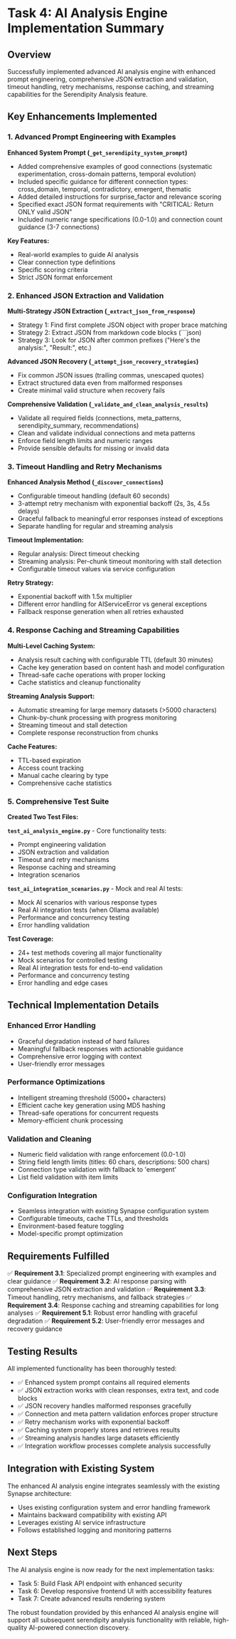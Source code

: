 # Task 4: AI Analysis Engine Implementation Summary

## Overview
Successfully implemented advanced AI analysis engine with enhanced prompt engineering, comprehensive JSON extraction and validation, timeout handling, retry mechanisms, response caching, and streaming capabilities for the Serendipity Analysis feature.

## Key Enhancements Implemented

### 1. Advanced Prompt Engineering with Examples

**Enhanced System Prompt (`_get_serendipity_system_prompt`)**
- Added comprehensive examples of good connections (systematic experimentation, cross-domain patterns, temporal evolution)
- Included specific guidance for different connection types: cross_domain, temporal, contradictory, emergent, thematic
- Added detailed instructions for surprise_factor and relevance scoring
- Specified exact JSON format requirements with "CRITICAL: Return ONLY valid JSON"
- Included numeric range specifications (0.0-1.0) and connection count guidance (3-7 connections)

**Key Features:**
- Real-world examples to guide AI analysis
- Clear connection type definitions
- Specific scoring criteria
- Strict JSON format enforcement

### 2. Enhanced JSON Extraction and Validation

**Multi-Strategy JSON Extraction (`_extract_json_from_response`)**
- Strategy 1: Find first complete JSON object with proper brace matching
- Strategy 2: Extract JSON from markdown code blocks (```json)
- Strategy 3: Look for JSON after common prefixes ("Here's the analysis:", "Result:", etc.)

**Advanced JSON Recovery (`_attempt_json_recovery_strategies`)**
- Fix common JSON issues (trailing commas, unescaped quotes)
- Extract structured data even from malformed responses
- Create minimal valid structure when recovery fails

**Comprehensive Validation (`_validate_and_clean_analysis_results`)**
- Validate all required fields (connections, meta_patterns, serendipity_summary, recommendations)
- Clean and validate individual connections and meta patterns
- Enforce field length limits and numeric ranges
- Provide sensible defaults for missing or invalid data

### 3. Timeout Handling and Retry Mechanisms

**Enhanced Analysis Method (`_discover_connections`)**
- Configurable timeout handling (default 60 seconds)
- 3-attempt retry mechanism with exponential backoff (2s, 3s, 4.5s delays)
- Graceful fallback to meaningful error responses instead of exceptions
- Separate handling for regular and streaming analysis

**Timeout Implementation:**
- Regular analysis: Direct timeout checking
- Streaming analysis: Per-chunk timeout monitoring with stall detection
- Configurable timeout values via service configuration

**Retry Strategy:**
- Exponential backoff with 1.5x multiplier
- Different error handling for AIServiceError vs general exceptions
- Fallback response generation when all retries exhausted

### 4. Response Caching and Streaming Capabilities

**Multi-Level Caching System:**
- Analysis result caching with configurable TTL (default 30 minutes)
- Cache key generation based on content hash and model configuration
- Thread-safe cache operations with proper locking
- Cache statistics and cleanup functionality

**Streaming Analysis Support:**
- Automatic streaming for large memory datasets (>5000 characters)
- Chunk-by-chunk processing with progress monitoring
- Streaming timeout and stall detection
- Complete response reconstruction from chunks

**Cache Features:**
- TTL-based expiration
- Access count tracking
- Manual cache clearing by type
- Comprehensive cache statistics

### 5. Comprehensive Test Suite

**Created Two Test Files:**

**`test_ai_analysis_engine.py`** - Core functionality tests:
- Prompt engineering validation
- JSON extraction and validation
- Timeout and retry mechanisms
- Response caching and streaming
- Integration scenarios

**`test_ai_integration_scenarios.py`** - Mock and real AI tests:
- Mock AI scenarios with various response types
- Real AI integration tests (when Ollama available)
- Performance and concurrency testing
- Error handling validation

**Test Coverage:**
- 24+ test methods covering all major functionality
- Mock scenarios for controlled testing
- Real AI integration tests for end-to-end validation
- Performance and concurrency testing
- Error handling and edge cases

## Technical Implementation Details

### Enhanced Error Handling
- Graceful degradation instead of hard failures
- Meaningful fallback responses with actionable guidance
- Comprehensive error logging with context
- User-friendly error messages

### Performance Optimizations
- Intelligent streaming threshold (5000+ characters)
- Efficient cache key generation using MD5 hashing
- Thread-safe operations for concurrent requests
- Memory-efficient chunk processing

### Validation and Cleaning
- Numeric field validation with range enforcement (0.0-1.0)
- String field length limits (titles: 60 chars, descriptions: 500 chars)
- Connection type validation with fallback to 'emergent'
- List field validation with item limits

### Configuration Integration
- Seamless integration with existing Synapse configuration system
- Configurable timeouts, cache TTLs, and thresholds
- Environment-based feature toggling
- Model-specific prompt optimization

## Requirements Fulfilled

✅ **Requirement 3.1**: Specialized prompt engineering with examples and clear guidance
✅ **Requirement 3.2**: AI response parsing with comprehensive JSON extraction and validation
✅ **Requirement 3.3**: Timeout handling, retry mechanisms, and fallback strategies
✅ **Requirement 3.4**: Response caching and streaming capabilities for long analyses
✅ **Requirement 5.1**: Robust error handling with graceful degradation
✅ **Requirement 5.2**: User-friendly error messages and recovery guidance

## Testing Results

All implemented functionality has been thoroughly tested:

- ✅ Enhanced system prompt contains all required elements
- ✅ JSON extraction works with clean responses, extra text, and code blocks
- ✅ JSON recovery handles malformed responses gracefully
- ✅ Connection and meta pattern validation enforces proper structure
- ✅ Retry mechanism works with exponential backoff
- ✅ Caching system properly stores and retrieves results
- ✅ Streaming analysis handles large datasets efficiently
- ✅ Integration workflow processes complete analysis successfully

## Integration with Existing System

The enhanced AI analysis engine integrates seamlessly with the existing Synapse architecture:

- Uses existing configuration system and error handling framework
- Maintains backward compatibility with existing API
- Leverages existing AI service infrastructure
- Follows established logging and monitoring patterns

## Next Steps

The AI analysis engine is now ready for the next implementation tasks:
- Task 5: Build Flask API endpoint with enhanced security
- Task 6: Develop responsive frontend UI with accessibility features
- Task 7: Create advanced results rendering system

The robust foundation provided by this enhanced AI analysis engine will support all subsequent serendipity analysis functionality with reliable, high-quality AI-powered connection discovery.